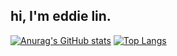 ## hi, I'm eddie lin.
[![Anurag's GitHub stats](https://github-readme-stats.vercel.app/api?username=eddievim)](https://github.com/anuraghazra/github-readme-stats)
[![Top Langs](https://github-readme-stats.vercel.app/api/top-langs/?username=eddievim&hide=javascript,html,vue,css)](https://github.com/anuraghazra/github-readme-stats)

